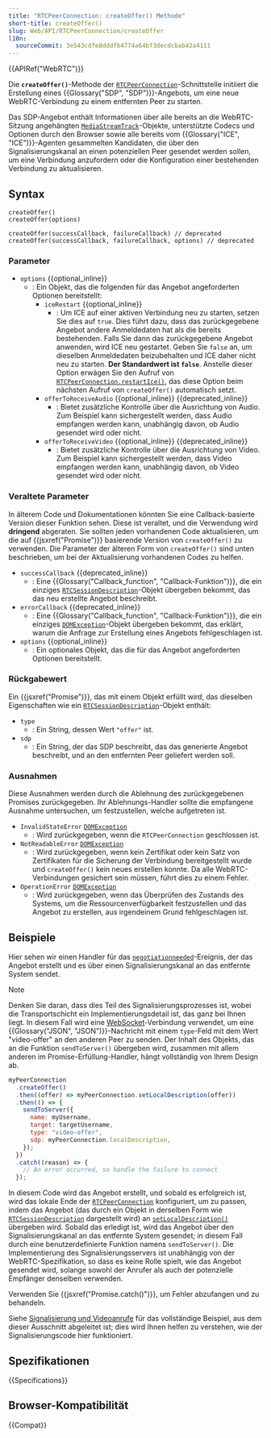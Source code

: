 ```yaml
---
title: "RTCPeerConnection: createOffer() Methode"
short-title: createOffer()
slug: Web/API/RTCPeerConnection/createOffer
l10n:
  sourceCommit: 3e543cdfe8dddfb4774a64bf3decdcbab42a4111
---
```


{{APIRef("WebRTC")}}

Die **`createOffer()`**-Methode der [`RTCPeerConnection`](/de/docs/Web/API/RTCPeerConnection)-Schnittstelle initiiert die Erstellung eines {{Glossary("SDP", "SDP")}}-Angebots, um eine neue WebRTC-Verbindung zu einem entfernten Peer zu starten.

Das SDP-Angebot enthält Informationen über alle bereits an die WebRTC-Sitzung angehängten [`MediaStreamTrack`](/de/docs/Web/API/MediaStreamTrack)-Objekte, unterstützte Codecs und Optionen durch den Browser sowie alle bereits vom {{Glossary("ICE", "ICE")}}-Agenten gesammelten Kandidaten, die über den Signalisierungskanal an einen potenziellen Peer gesendet werden sollen, um eine Verbindung anzufordern oder die Konfiguration einer bestehenden Verbindung zu aktualisieren.

## Syntax

```js-nolint
createOffer()
createOffer(options)

createOffer(successCallback, failureCallback) // deprecated
createOffer(successCallback, failureCallback, options) // deprecated
```

### Parameter

- `options` {{optional_inline}}
  - : Ein Objekt, das die folgenden für das Angebot angeforderten Optionen bereitstellt:
    - `iceRestart` {{optional_inline}}
      - : Um ICE auf einer aktiven Verbindung neu zu starten, setzen Sie dies auf `true`.
        Dies führt dazu, dass das zurückgegebene Angebot andere Anmeldedaten hat als die bereits bestehenden.
        Falls Sie dann das zurückgegebene Angebot anwenden, wird ICE neu gestartet.
        Geben Sie `false` an, um dieselben Anmeldedaten beizubehalten und ICE daher nicht neu zu starten.
        **Der Standardwert ist `false`**. Anstelle dieser Option erwägen Sie den Aufruf von [`RTCPeerConnection.restartIce()`](/de/docs/Web/API/RTCPeerConnection/restartIce), das diese Option beim nächsten Aufruf von `createOffer()` automatisch setzt.
    - `offerToReceiveAudio` {{optional_inline}} {{deprecated_inline}}
      - : Bietet zusätzliche Kontrolle über die Ausrichtung von Audio. Zum Beispiel kann sichergestellt werden, dass Audio empfangen werden kann, unabhängig davon, ob Audio gesendet wird oder nicht.
    - `offerToReceiveVideo` {{optional_inline}} {{deprecated_inline}}
      - : Bietet zusätzliche Kontrolle über die Ausrichtung von Video. Zum Beispiel kann sichergestellt werden, dass Video empfangen werden kann, unabhängig davon, ob Video gesendet wird oder nicht.

### Veraltete Parameter

In älterem Code und Dokumentationen könnten Sie eine Callback-basierte Version dieser Funktion sehen.
Diese ist veraltet, und die Verwendung wird **dringend** abgeraten.
Sie sollten jeden vorhandenen Code aktualisieren, um die auf {{jsxref("Promise")}} basierende Version von `createOffer()` zu verwenden.
Die Parameter der älteren Form von `createOffer()` sind unten beschrieben, um bei der Aktualisierung vorhandenen Codes zu helfen.

- `successCallback` {{deprecated_inline}}
  - : Eine {{Glossary("Callback_function", "Callback-Funktion")}}, die ein einziges [`RTCSessionDescription`](/de/docs/Web/API/RTCSessionDescription)-Objekt übergeben bekommt, das das neu erstellte Angebot beschreibt.
- `errorCallback` {{deprecated_inline}}
  - : Eine {{Glossary("Callback_function", "Callback-Funktion")}}, die ein einziges [`DOMException`](/de/docs/Web/API/DOMException)-Objekt übergeben bekommt, das erklärt, warum die Anfrage zur Erstellung eines Angebots fehlgeschlagen ist.
- `options` {{optional_inline}}
  - : Ein optionales Objekt, das die für das Angebot angeforderten Optionen bereitstellt.

### Rückgabewert

Ein {{jsxref("Promise")}}, das mit einem Objekt erfüllt wird, das dieselben Eigenschaften wie ein [`RTCSessionDescription`](/de/docs/Web/API/RTCSessionDescription)-Objekt enthält:

- `type`
  - : Ein String, dessen Wert `"offer"` ist.
- `sdp`
  - : Ein String, der das SDP beschreibt, das das generierte Angebot beschreibt, und an den entfernten Peer geliefert werden soll.

### Ausnahmen

Diese Ausnahmen werden durch die Ablehnung des zurückgegebenen Promises zurückgegeben.
Ihr Ablehnungs-Handler sollte die empfangene Ausnahme untersuchen, um festzustellen, welche aufgetreten ist.

- `InvalidStateError` [`DOMException`](/de/docs/Web/API/DOMException)
  - : Wird zurückgegeben, wenn die `RTCPeerConnection` geschlossen ist.
- `NotReadableError` [`DOMException`](/de/docs/Web/API/DOMException)
  - : Wird zurückgegeben, wenn kein Zertifikat oder kein Satz von Zertifikaten für die Sicherung der Verbindung bereitgestellt wurde und `createOffer()` kein neues erstellen konnte.
    Da alle WebRTC-Verbindungen gesichert sein müssen, führt dies zu einem Fehler.
- `OperationError` [`DOMException`](/de/docs/Web/API/DOMException)
  - : Wird zurückgegeben, wenn das Überprüfen des Zustands des Systems, um die Ressourcenverfügbarkeit festzustellen und das Angebot zu erstellen, aus irgendeinem Grund fehlgeschlagen ist.

## Beispiele

Hier sehen wir einen Handler für das [`negotiationneeded`](/de/docs/Web/API/RTCPeerConnection/negotiationneeded_event)-Ereignis, der das Angebot erstellt und es über einen Signalisierungskanal an das entfernte System sendet.

> [!NOTE]
> Denken Sie daran, dass dies Teil des Signalisierungsprozesses ist, wobei die Transportschicht ein Implementierungsdetail ist, das ganz bei Ihnen liegt.
> In diesem Fall wird eine [WebSocket](/de/docs/Web/API/WebSockets_API)-Verbindung verwendet, um eine {{Glossary("JSON", "JSON")}}-Nachricht mit einem `type`-Feld mit dem Wert "video-offer" an den anderen Peer zu senden.
> Der Inhalt des Objekts, das an die Funktion `sendToServer()` übergeben wird, zusammen mit allem anderen im Promise-Erfüllung-Handler, hängt vollständig von Ihrem Design ab.

```js
myPeerConnection
  .createOffer()
  .then((offer) => myPeerConnection.setLocalDescription(offer))
  .then(() => {
    sendToServer({
      name: myUsername,
      target: targetUsername,
      type: "video-offer",
      sdp: myPeerConnection.localDescription,
    });
  })
  .catch((reason) => {
    // An error occurred, so handle the failure to connect
  });
```

In diesem Code wird das Angebot erstellt, und sobald es erfolgreich ist, wird das lokale Ende der [`RTCPeerConnection`](/de/docs/Web/API/RTCPeerConnection) konfiguriert, um zu passen, indem das Angebot (das durch ein Objekt in derselben Form wie [`RTCSessionDescription`](/de/docs/Web/API/RTCSessionDescription) dargestellt wird) an [`setLocalDescription()`](/de/docs/Web/API/RTCPeerConnection/setLocalDescription) übergeben wird.
Sobald das erledigt ist, wird das Angebot über den Signalisierungskanal an das entfernte System gesendet; in diesem Fall durch eine benutzerdefinierte Funktion namens `sendToServer()`.
Die Implementierung des Signalisierungsservers ist unabhängig von der WebRTC-Spezifikation, so dass es keine Rolle spielt, wie das Angebot gesendet wird, solange sowohl der Anrufer als auch der potenzielle Empfänger denselben verwenden.

Verwenden Sie {{jsxref("Promise.catch()")}}, um Fehler abzufangen und zu behandeln.

Siehe [Signalisierung und Videoanrufe](/de/docs/Web/API/WebRTC_API/Signaling_and_video_calling) für das vollständige Beispiel, aus dem dieser Ausschnitt abgeleitet ist; dies wird Ihnen helfen zu verstehen, wie der Signalisierungscode hier funktioniert.

## Spezifikationen

{{Specifications}}

## Browser-Kompatibilität

{{Compat}}
